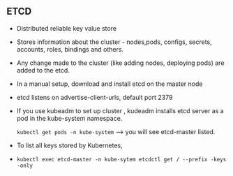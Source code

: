 ## ETCD

  - Distributed reliable key value store 
  - Stores information about the cluster - nodes,pods, configs, secrets, accounts, roles, bindings and others. 
  - Any change made to the cluster (like adding nodes, deploying pods) are added to the etcd. 
  - In a manual setup, download and install etcd on the master node 
  - etcd listens on advertise-client-urls, default port 2379
  - If you use kubeadm to set up cluster , kudeadm installs etcd server as a pod in the kube-system namespace. 
  
      ` kubectl get pods -n kube-system `
     --> you will see etcd-master listed. 
  - To list all keys stored by Kubernetes, 
  - 
      ` kubectl exec etcd-master -n kube-sytem etcdctl get / --prefix -keys -only `
